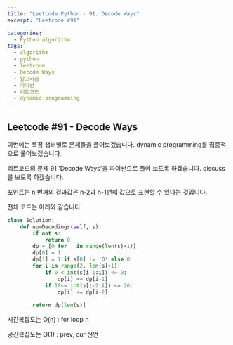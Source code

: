 ```yaml
---
title: "Leetcode Python - 91. Decode Ways"
excerpt: "Leetcode #91"

categories:
  - Python algorithm
tags:
  - algorithm
  - python
  - leetcode
  - Decode Ways
  - 알고리즘
  - 파이썬
  - 리트코드
  - dynamic programming
---
```


## Leetcode #91 - Decode Ways

이번에는 특정 챕터별로 문제들을 풀어보겠습니다.
dynamic programming를 집중적으로 풀어보겠습니다.

리트코드의 문제 91 'Decode Ways'을 파이썬으로 풀어 보도록 하겠습니다. 
discuss를 보도록 하겠습니다.

포인트는 n 번째의 결과값은 n-2과 n-1번째 값으로 표현할 수 있다는 것입니다.


전체 코드는 아래와 같습니다.
```python
class Solution:
    def numDecodings(self, s):
        if not s:
            return 0
        dp = [0 for _ in range(len(s)+1)]
        dp[0] = 1
        dp[1] = 1 if s[0] != '0' else 0
        for i in range(2, len(s)+1):
            if 0 < int(s[i-1:i]) <= 9:
                dp[i] += dp[i-1]
            if 10<= int(s[i-2:i]) <= 26:
                dp[i] += dp[i-2]
        
        return dp[len(s)]
```


시간복잡도는 O(n) : for loop n

공간복잡도는 O(1) : prev, cur 선언

